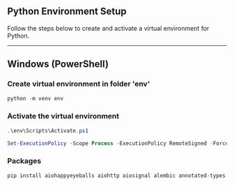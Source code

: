 ## Python Environment Setup

Follow the steps below to create and activate a virtual environment for Python.

---

## Windows (PowerShell)

### Create virtual environment in folder 'env'
```powershell
python -m venv env
```

### Activate the virtual environment
```powershell
.\env\Scripts\Activate.ps1
```
```powershell
Set-ExecutionPolicy -Scope Process -ExecutionPolicy RemoteSigned -Force; & .\env\Scripts\Activate.ps1
```

### Packages

```powershell
pip install aiohappyeyeballs aiohttp aiosignal alembic annotated-types anyio attrs cachetools certifi charset-normalizer circuitbreaker click colorama distlib fastapi filelock frozenlist google-api-core google-auth google-cloud-core google-cloud-spanner googleapis-common-protos greenlet grpc-google-iam-v1 grpc-interceptor grpcio grpcio-status h11 httpcore httpx idna inflection iniconfig Jinja2 Mako MarkupSafe multidict mypy_extensions packaging pipenv platformdirs pluggy propcache proto-plus protobuf pyasn1 pyasn1_modules pydantic pydantic_core Pygments pytest pytest-asyncio python-dotenv requests rsa setuptools sniffio SQLAlchemy sqlalchemy-spanner sqlparse starlette tenacity typing_extensions typing-inspect typing-inspection urllib3 uvicorn virtualenv xmltodict yarl requests
```

